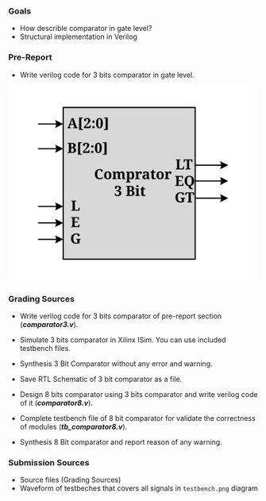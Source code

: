 ### Goals

- How describle comparator in gate level?
- Structural implementation in Verilog

### Pre-Report
* Write verilog code for 3 bits comparator in gate level.

![ENCODER, DECODER, MULTIPLEXER](./Result/comparator3.svg)

### Grading Sources

* Write verilog code for 3 bits comparator of pre-report section (***comparator3.v***).

* Simulate 3 bits comparator in Xilinx ISim. You can use included testbench files.

* Synthesis 3 Bit Comparator without any error and warning.

* Save RTL Schematic of 3 bit comparator as a file.

* Design 8 bits comparator using 3 bits comparator and write verilog code of it (***comparator8.v***).

* Complete testbench file of 8 bit comparator for validate the correctness of modules (***tb_comparator8.v***).

* Synthesis 8 Bit comparator and report reason of any warning.

### Submission Sources
* Source files (Grading Sources)
* Waveform of testbeches that covers all signals in `testbench.png` diagram

